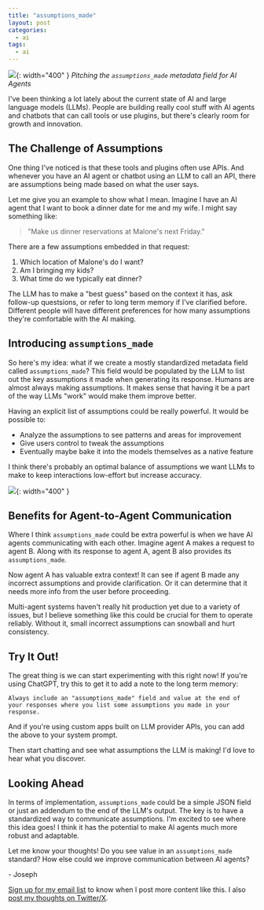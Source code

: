 ```yaml
---
title: "assumptions_made"
layout: post
categories:
  - ai
tags:
  - ai
---
```

![](/assets/images/assumptions_made_standard.png){: width="400" }
_Pitching the `assumptions_made` metadata field for AI Agents_

I've been thinking a lot lately about the current state of AI and large language models (LLMs). People are building really cool stuff with AI agents and chatbots that can call tools or use plugins, but there's clearly room for growth and innovation.

## The Challenge of Assumptions

One thing I've noticed is that these tools and plugins often use APIs. And whenever you have an AI agent or chatbot using an LLM to call an API, there are assumptions being made based on what the user says. 

Let me give you an example to show what I mean. Imagine I have an AI agent that I want to book a dinner date for me and my wife. I might say something like:

> "Make us dinner reservations at Malone's next Friday."

There are a few assumptions embedded in that request:

1. Which location of Malone's do I want? 
2. Am I bringing my kids?
3. What time do we typically eat dinner?

The LLM has to make a "best guess" based on the context it has, ask follow-up questsions, or refer to long term memory if I've clarified before. Different people will have different preferences for how many assumptions they're comfortable with the AI making.

## Introducing `assumptions_made`

So here's my idea: what if we create a mostly standardized metadata field called `assumptions_made`? This field would be populated by the LLM to list out the key assumptions it made when generating its response. Humans are almost always making assumptions. It makes sense that having it be a part of the way LLMs "work" would make them improve better.

Having an explicit list of assumptions could be really powerful. It would be possible to:

- Analyze the assumptions to see patterns and areas for improvement
- Give users control to tweak the assumptions 
- Eventually maybe bake it into the models themselves as a native feature

I think there's probably an optimal balance of assumptions we want LLMs to make to keep interactions low-effort but increase accuracy. 

![](/assets/images/ai_agents_assumptions_made.png){: width="400" }
## Benefits for Agent-to-Agent Communication

Where I think `assumptions_made` could be extra powerful is when we have AI agents communicating with each other. Imagine agent A makes a request to agent B. Along with its response to agent A, agent B also provides its `assumptions_made`. 

Now agent A has valuable extra context! It can see if agent B made any incorrect assumptions and provide clarification. Or it can determine that it needs more info from the user before proceeding.

Multi-agent systems haven't really hit production yet due to a variety of issues, but I believe something like this could be crucial for them to operate reliably. Without it, small incorrect assumptions can snowball and hurt consistency.

## Try It Out!

The great thing is we can start experimenting with this right now! If you're using ChatGPT, try this to get it to add a note to the long term memory:

```
Always include an "assumptions_made" field and value at the end of your responses where you list some assumptions you made in your response.
```

And if you're using custom apps built on LLM provider APIs, you can add the above to your system prompt.

Then start chatting and see what assumptions the LLM is making! I'd love to hear what you discover.

## Looking Ahead

In terms of implementation, `assumptions_made` could be a simple JSON field or just an addendum to the end of the LLM's output. The key is to have a standardized way to communicate assumptions. I'm excited to see where this idea goes! I think it has the potential to make AI agents much more robust and adaptable. 

Let me know your thoughts! Do you see value in an `assumptions_made` standard? How else could we improve communication between AI agents? 

\- Joseph

[Sign up for my email list](https://thacker.beehiiv.com/subscribe) to know when I post more content like this.
I also [post my thoughts on Twitter/X](https://x.com/rez0__).

<meta name="twitter:card" content="summary_large_image" />
<meta name="twitter:site" content="@rez0__" />
<meta name="twitter:creator" content="@rez0__" />
<meta property="og:url" content="https://josephthacker.com/ai/2024/05/04/introducing-assumptions-made-for-ai-agents.html" />
<meta property="og:title" content="assumptions_made" />
<meta property="og:description" content="Proposing a new metadata field for AI agents to explicitly list the assumptions made during an interaction." />
<meta property="og:image" content="https://josephthacker.com/assets/images/assumptions_made_standard.png" />
